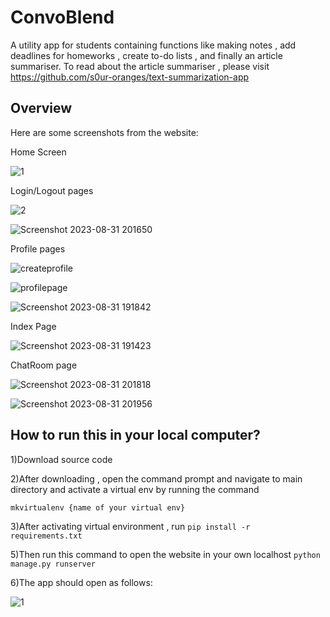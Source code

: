 # ConvoBlend

A utility app for students containing functions like making notes , add deadlines for homeworks , create to-do lists , and finally an article summariser. To read about the article summariser , please visit https://github.com/s0ur-oranges/text-summarization-app
 
## Overview
 
Here are some screenshots from the website:

Home Screen


![1](https://github.com/s0ur-oranges/convoblend/assets/91944643/34baeb2c-45cd-4024-90e1-cf72bda53c0e)



Login/Logout pages

![2](https://github.com/s0ur-oranges/convoblend/assets/91944643/ebf77341-9d4b-4cd8-9fa6-2734e9c714e1)

![Screenshot 2023-08-31 201650](https://github.com/s0ur-oranges/convoblend/assets/91944643/3c0b4fc6-7234-41ba-8b61-502fdd99634e)




Profile pages

![createprofile](https://github.com/s0ur-oranges/convoblend/assets/91944643/009be3f0-d289-4db6-9304-5a0f423111ff)


![profilepage](https://github.com/s0ur-oranges/convoblend/assets/91944643/c9a3e33b-14e9-458a-a17e-3e7f67703482)


![Screenshot 2023-08-31 191842](https://github.com/s0ur-oranges/convoblend/assets/91944643/00864358-42e7-4608-8f39-7b893311f66a)



Index Page

![Screenshot 2023-08-31 191423](https://github.com/s0ur-oranges/convoblend/assets/91944643/80812ea6-e30d-4525-a085-526f65efaf94)



ChatRoom page


![Screenshot 2023-08-31 201818](https://github.com/s0ur-oranges/convoblend/assets/91944643/547b1486-ee07-46c6-bab4-e66b4c1c57ba)


![Screenshot 2023-08-31 201956](https://github.com/s0ur-oranges/convoblend/assets/91944643/56e272c2-758d-4fcc-8ee4-d2413d75de9b)







 






## How to run this in your local computer?



1)Download source code

2)After downloading , open the command prompt and navigate to main directory and activate a virtual env by running the command

```mkvirtualenv {name of your virtual env} ```

3)After activating virtual environment , run 
``` pip install -r requirements.txt ```

5)Then run this command to open the website in your own localhost
```python manage.py runserver```

6)The app should open as follows:

![1](https://github.com/s0ur-oranges/convoblend/assets/91944643/34baeb2c-45cd-4024-90e1-cf72bda53c0e)




